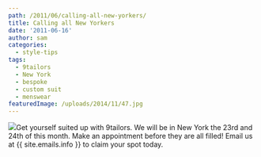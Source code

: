 ```yaml
---
path: /2011/06/calling-all-new-yorkers/
title: Calling all New Yorkers
date: '2011-06-16'
author: sam
categories:
  - style-tips
tags:
  - 9tailors
  - New York
  - bespoke
  - custom suit
  - menswear
featuredImage: /uploads/2014/11/47.jpg
---
```

[![](http://2.bp.blogspot.com/-6Eq7iLmSCmg/TfoiYgrfLCI/AAAAAAAAAb0/0zuNCryD-fI/s400/mattfvest.JPG)](http://2.bp.blogspot.com/-6Eq7iLmSCmg/TfoiYgrfLCI/AAAAAAAAAb0/0zuNCryD-fI/s1600/mattfvest.JPG)Get yourself suited up with 9tailors. We will be in New York the 23rd and 24th of this month. Make an appointment before they are all filled! Email us at {{ site.emails.info }} to claim your spot today.